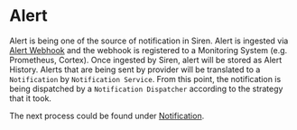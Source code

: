 # Alert

Alert is being one of the source of notification in Siren. Alert is ingested via [Alert Webhook](../apis/siren-service-create-alerts.api.mdx) and the webhook is registered to a Monitoring System (e.g. Prometheus, Cortex).
Once ingested by Siren, alert will be stored as Alert History. Alerts that are being sent by provider will be translated to a `Notification` by `Notification Service`. From this point, the notification is being dispatched by a `Notification Dispatcher` according to the strategy that it took.

The next process could be found under [Notification](./notification.md).